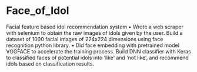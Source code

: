 # Face_of_Idol
Facial feature based idol recommendation system
•	Wrote a web scraper with selenium to obtain the raw images of idols given by the user. Build a dataset of 1000 facial images of 224x224 dimensions using face recognition python library.
•	Did face embedding with pretrained model VGGFACE to accelerate the training process. Build DNN classifier with Keras to classified faces of potential idols into ‘like’ and ‘not like’, and recommend idols based on classification results.
